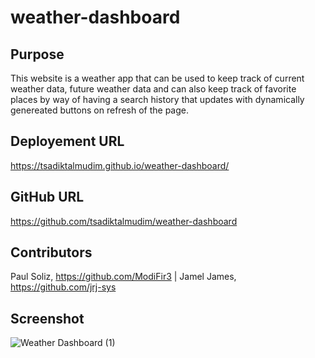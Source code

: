 # weather-dashboard

## Purpose
This website is a weather app that can be used to keep track of current weather data, future weather data and can also keep track of favorite places by way of having a search history that updates with dynamically genereated buttons on refresh of the page.

## Deployement URL
https://tsadiktalmudim.github.io/weather-dashboard/

## GitHub URL 
https://github.com/tsadiktalmudim/weather-dashboard

## Contributors
Paul Soliz, https://github.com/ModiFir3 | Jamel James, https://github.com/jrj-sys

## Screenshot
![Weather Dashboard (1)](https://user-images.githubusercontent.com/97198974/159150929-d37850e2-e2ce-462f-b9d0-fc51d7cdb8d6.png)
